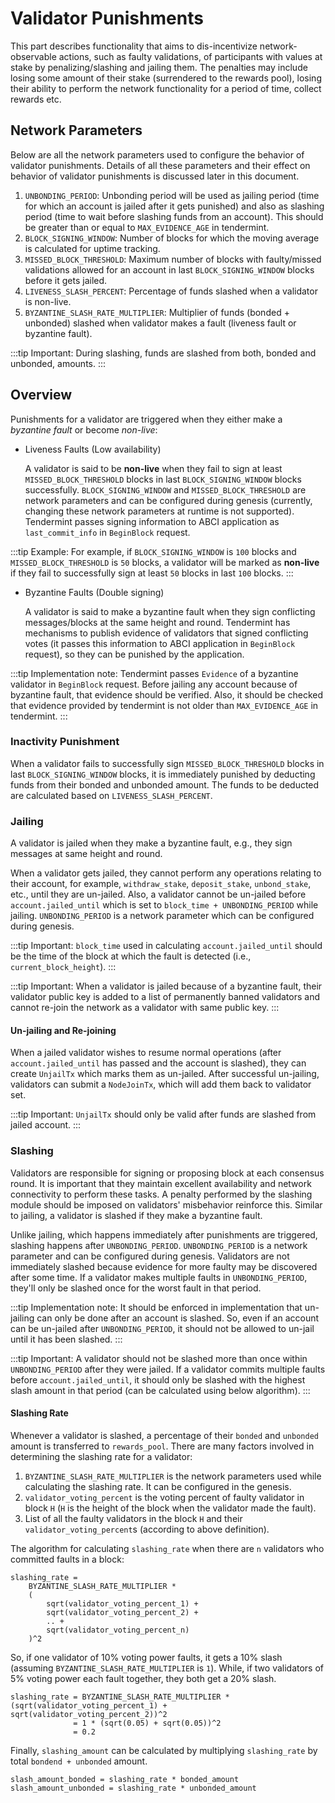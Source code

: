 # Validator Punishments

This part describes functionality that aims to dis-incentivize network-observable actions, such as faulty validations,
of participants with values at stake by penalizing/slashing and jailing them. The penalties may include losing some
amount of their stake (surrendered to the rewards pool), losing their ability to perform the network functionality for a
period of time, collect rewards etc.

## Network Parameters

Below are all the network parameters used to configure the behavior of validator punishments. Details of all these
parameters and their effect on behavior of validator punishments is discussed later in this document.

1. `UNBONDING_PERIOD`: Unbonding period will be used as jailing period (time for which an account is jailed after it
   gets punished) and also as slashing period (time to wait before slashing funds from an account). This should be
   greater than or equal to `MAX_EVIDENCE_AGE` in tendermint.
1. `BLOCK_SIGNING_WINDOW`: Number of blocks for which the moving average is calculated for uptime tracking.
1. `MISSED_BLOCK_THRESHOLD`: Maximum number of blocks with faulty/missed validations allowed for an account in last
   `BLOCK_SIGNING_WINDOW` blocks before it gets jailed.
1. `LIVENESS_SLASH_PERCENT`: Percentage of funds slashed when a validator is non-live.
1. `BYZANTINE_SLASH_RATE_MULTIPLIER`: Multiplier of funds (bonded + unbonded) slashed when validator makes a fault
   (liveness fault or byzantine fault).

:::tip Important:
During slashing, funds are slashed from both, bonded and unbonded, amounts.
:::

## Overview

Punishments for a validator are triggered when they either make a *byzantine fault* or become *non-live*: 

- Liveness Faults (Low availability)

    A validator is said to be **non-live** when they fail to sign at least `MISSED_BLOCK_THRESHOLD` blocks in
    last `BLOCK_SIGNING_WINDOW` blocks successfully. `BLOCK_SIGNING_WINDOW` and `MISSED_BLOCK_THRESHOLD` are network
    parameters and can be configured during genesis (currently, changing these network parameters at runtime is not
    supported). Tendermint passes signing information to ABCI application as `last_commit_info` in `BeginBlock` request.

:::tip Example:
For example, if `BLOCK_SIGNING_WINDOW` is `100` blocks and `MISSED_BLOCK_THRESHOLD` is `50` blocks, a validator will
be marked as **non-live** if they fail to successfully sign at least `50` blocks in last `100` blocks.
:::

- Byzantine Faults (Double signing)

    A validator is said to make a byzantine fault when they sign conflicting messages/blocks at the same height and
    round. Tendermint has mechanisms to publish evidence of validators that signed conflicting votes (it passes this 
    information to ABCI application in `BeginBlock` request), so they can be punished by the application.

:::tip Implementation note:
Tendermint passes `Evidence` of a byzantine validator in `BeginBlock` request. Before jailing any account because of
byzantine fault, that evidence should be verified. Also, it should be checked that evidence provided by tendermint is
not older than `MAX_EVIDENCE_AGE` in tendermint.
:::

### Inactivity Punishment

When a validator fails to successfully sign `MISSED_BLOCK_THRESHOLD` blocks in last `BLOCK_SIGNING_WINDOW` blocks, it is
immediately punished by deducting funds from their bonded and unbonded amount. The funds to be deducted are calculated
based on `LIVENESS_SLASH_PERCENT`.

### Jailing

A validator is jailed when they make a byzantine fault, e.g., they sign messages at same height and round.

When a validator gets jailed, they cannot perform any operations relating to their account, for example,
`withdraw_stake`, `deposit_stake`, `unbond_stake`, etc., until they are un-jailed. Also, a validator cannot be un-jailed
before `account.jailed_until` which is set to `block_time + UNBONDING_PERIOD` while jailing. `UNBONDING_PERIOD` is a
network parameter which can be configured during genesis.

:::tip Important:
`block_time` used in calculating `account.jailed_until` should be the time of the block at which the fault is detected
(i.e., `current_block_height`).
:::

:::tip Important:
When a validator is jailed because of a byzantine fault, their validator public key is added to a list of permanently
banned validators and cannot re-join the network as a validator with same public key.
:::

#### Un-jailing and Re-joining 

When a jailed validator wishes to resume normal operations (after `account.jailed_until` has passed and the account is
slashed), they can create `UnjailTx` which marks them as un-jailed. After successful un-jailing, validators can submit a
`NodeJoinTx`, which will add them back to validator set.

:::tip Important:
`UnjailTx` should only be valid after funds are slashed from jailed account.
:::

### Slashing

Validators are responsible for signing or proposing block at each consensus round. It is important that they maintain
excellent availability and network connectivity to perform these tasks. A penalty performed by the slashing module
should be imposed on validators' misbehavior reinforce this. Similar to jailing, a validator is slashed if they make a
byzantine fault.

Unlike jailing, which happens immediately after punishments are triggered, slashing happens after `UNBONDING_PERIOD`.
`UNBONDING_PERIOD` is a network parameter and can be configured during genesis. Validators are not immediately slashed
because evidence for more faulty may be discovered after some time. If a validator makes multiple faults in
`UNBONDING_PERIOD`, they'll only be slashed once for the worst fault in that period.

:::tip Implementation note:
It should be enforced in implementation that un-jailing can only be done after an account is slashed. So, even if an
account can be un-jailed after `UNBONDING_PERIOD`, it should not be allowed to un-jail until it has been slashed.
:::

:::tip Important:
A validator should not be slashed more than once within `UNBONDING_PERIOD` after they were jailed. If a validator
commits multiple faults before `account.jailed_until`, it should only be slashed with the highest slash amount in that
period (can be calculated using below algorithm).
:::

#### Slashing Rate

Whenever a validator is slashed, a percentage of their `bonded` and `unbonded` amount is transferred to `rewards_pool`.
There are many factors involved in determining the slashing rate for a validator:

1. `BYZANTINE_SLASH_RATE_MULTIPLIER` is the network parameters used while calculating the slashing rate. It can be
   configured in the genesis.
1. `validator_voting_percent` is the voting percent of faulty validator in block `H` (`H` is the height of the block
   when the validator made the fault).
1. List of all the faulty validators in the block `H` and their `validator_voting_percent`s (according to above
   definition).

The algorithm for calculating `slashing_rate` when there are `n` validators who committed faults in a block:

```
slashing_rate = 
    BYZANTINE_SLASH_RATE_MULTIPLIER * 
    (
        sqrt(validator_voting_percent_1) +
        sqrt(validator_voting_percent_2) +
        .. + 
        sqrt(validator_voting_percent_n)
    )^2
```

So, if one validator of 10% voting power faults, it gets a 10% slash (assuming `BYZANTINE_SLASH_RATE_MULTIPLIER` is `1`).
While, if two validators of 5% voting power each fault together, they both get a 20% slash.

```
slashing_rate = BYZANTINE_SLASH_RATE_MULTIPLIER * (sqrt(validator_voting_percent_1) + sqrt(validator_voting_percent_2))^2
              = 1 * (sqrt(0.05) + sqrt(0.05))^2
              = 0.2
```

Finally, `slashing_amount` can be calculated by multiplying `slashing_rate` by total `bondend + unbonded` amount.

```
slash_amount_bonded = slashing_rate * bonded_amount
slash_amount_unbonded = slashing_rate * unbonded_amount
```
